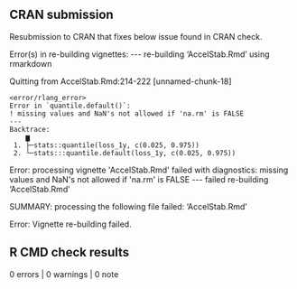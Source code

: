 ## CRAN submission
Resubmission to CRAN that fixes below issue found in CRAN check.

  Error(s) in re-building vignettes:
  --- re-building ‘AccelStab.Rmd’ using rmarkdown
  
  Quitting from AccelStab.Rmd:214-222 [unnamed-chunk-18]
  ~~~~~~~~~~~~~~~~~~~~~~~~~~~~~~~~~~~~~~~~~~~~~~~~~~~~~~~~~~~~~~~~~~~~~~~~~~~~~~~~
  <error/rlang_error>
  Error in `quantile.default()`:
  ! missing values and NaN's not allowed if 'na.rm' is FALSE
  ---
  Backtrace:
      ▆
   1. ├─stats::quantile(loss_1y, c(0.025, 0.975))
   2. └─stats:::quantile.default(loss_1y, c(0.025, 0.975))
  ~~~~~~~~~~~~~~~~~~~~~~~~~~~~~~~~~~~~~~~~~~~~~~~~~~~~~~~~~~~~~~~~~~~~~~~~~~~~~~~~
  
  Error: processing vignette 'AccelStab.Rmd' failed with diagnostics:
  missing values and NaN's not allowed if 'na.rm' is FALSE
  --- failed re-building ‘AccelStab.Rmd’
  
  SUMMARY: processing the following file failed:
    ‘AccelStab.Rmd’
  
  Error: Vignette re-building failed.

## R CMD check results

0 errors | 0 warnings | 0 note


